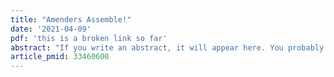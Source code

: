 ```yaml
---
title: "Amenders Assemble!"
date: '2021-04-09'
pdf: 'this is a broken link so far'
abstract: "If you write an abstract, it will appear here. You probably don't want to make it too long. We don't have space for images (yet?) as I'm assuming nobody wants to make up new images just for reviews. Hey, did you know coffee is excellent and rain is wonderful?"
article_pmid: 33460600
---
```

